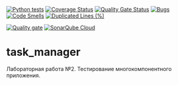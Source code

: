 [![Python tests](https://github.com/ipaingo/task_manager/actions/workflows/python_app.yml/badge.svg)](https://github.com/ipaingo/task_manager/actions/workflows/python_app.yml)
[![Coverage Status](https://coveralls.io/repos/github/ipaingo/task_manager/badge.svg?branch=main)](https://coveralls.io/github/ipaingo/task_manager?branch=main)
[![Quality Gate Status](https://sonarcloud.io/api/project_badges/measure?project=ipaingo_task_manager&metric=alert_status)](https://sonarcloud.io/summary/new_code?id=ipaingo_task_manager)
[![Bugs](https://sonarcloud.io/api/project_badges/measure?project=ipaingo_task_manager&metric=bugs)](https://sonarcloud.io/summary/new_code?id=ipaingo_task_manager)
[![Code Smells](https://sonarcloud.io/api/project_badges/measure?project=ipaingo_task_manager&metric=code_smells)](https://sonarcloud.io/summary/new_code?id=ipaingo_task_manager)
[![Duplicated Lines (%)](https://sonarcloud.io/api/project_badges/measure?project=ipaingo_task_manager&metric=duplicated_lines_density)](https://sonarcloud.io/summary/new_code?id=ipaingo_task_manager)

[![Quality gate](https://sonarcloud.io/api/project_badges/quality_gate?project=ipaingo_task_manager)](https://sonarcloud.io/summary/new_code?id=ipaingo_task_manager)
[![SonarQube Cloud](https://sonarcloud.io/images/project_badges/sonarcloud-dark.svg)](https://sonarcloud.io/summary/new_code?id=ipaingo_task_manager)
# task_manager
Лабораторная работа №2. Тестирование многокомпонентного приложения.
